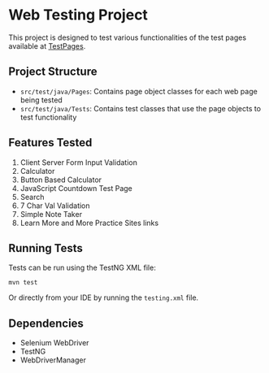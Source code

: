 # Web Testing Project

This project is designed to test various functionalities of the test pages available at [TestPages](https://testpages.eviltester.com/styled/index.html).

## Project Structure

- `src/test/java/Pages`: Contains page object classes for each web page being tested
- `src/test/java/Tests`: Contains test classes that use the page objects to test functionality

## Features Tested

1. Client Server Form Input Validation
2. Calculator
3. Button Based Calculator
4. JavaScript Countdown Test Page
5. Search
6. 7 Char Val Validation
7. Simple Note Taker
8. Learn More and More Practice Sites links

## Running Tests

Tests can be run using the TestNG XML file:

```
mvn test
```

Or directly from your IDE by running the `testing.xml` file.

## Dependencies

- Selenium WebDriver
- TestNG
- WebDriverManager
